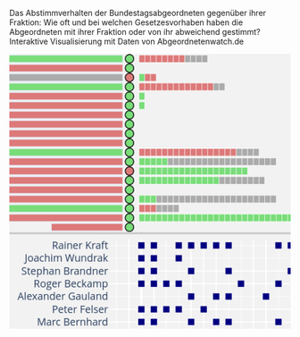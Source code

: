 Das Abstimmverhalten der Bundestagsabgeordneten gegenüber ihrer Fraktion: Wie oft und bei welchen Gesetzesvorhaben haben die Abgeordneten mit ihrer Fraktion oder von ihr abweichend gestimmt? Interaktive Visualisierung mit Daten von Abgeordnetenwatch.de

![](preview.png)
